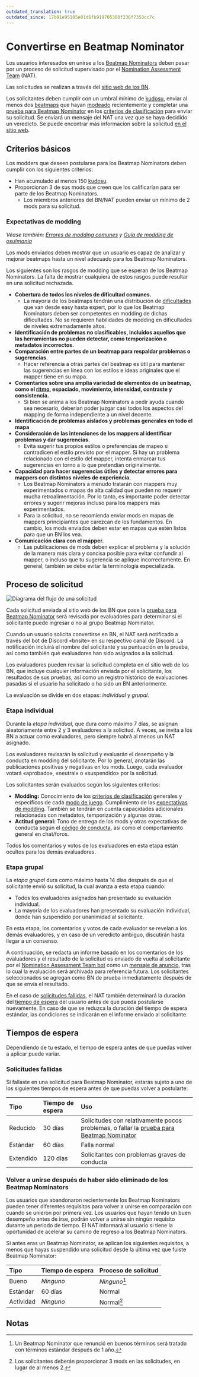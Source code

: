 ```yaml
---
outdated_translation: true
outdated_since: 17b91e95105e01d6fb919705380f236f7353cc7c
---
```


# Convertirse en Beatmap Nominator

Los usuarios interesados en unirse a los [Beatmap Nominators](/wiki/People/Beatmap_Nominators) deben pasar por un proceso de solicitud supervisado por el [Nomination Assessment Team](/wiki/People/Nomination_Assessment_Team) (NAT).

Las solicitudes se realizan a través del [sitio web de los BN](https://bn.mappersguild.com/bnapps).

Los solicitantes deben cumplir con un umbral mínimo de [kudosu](/wiki/Modding/Kudosu), enviar al menos dos [beatmaps](/wiki/Beatmap) que hayan [modeado](/wiki/Modding) recientemente y completar una [prueba para Beatmap Nominator](/wiki/People/Beatmap_Nominators/Beatmap_Nominator_Test) en los [criterios de clasificación](/wiki/Ranking_criteria) para enviar su solicitud. Se enviará un mensaje del NAT una vez que se haya decidido un veredicto. Se puede encontrar más información sobre la solicitud [en el sitio web](https://bn.mappersguild.com/bnapps).

## Criterios básicos

Los modders que deseen postularse para los Beatmap Nominators deben cumplir con los siguientes criterios:

- Han acumulado al menos 150 [kudosu](/wiki/Modding/Kudosu).
- Proporcionan 3 de sus mods que creen que los calificarían para ser parte de los Beatmap Nominators.
  - Los miembros anteriores del BN/NAT pueden enviar un mínimo de 2 mods para su solicitud.

### Expectativas de modding

*Véase también: [Errores de modding comunes](/wiki/Guides/Common_modding_mistakes) y [Guía de modding de osu!mania](/wiki/Guides/osu!mania_modding_guide)*

Los mods enviados deben mostrar que un usuario es capaz de analizar y mejorar beatmaps hasta un nivel adecuado para los Beatmap Nominators.

Los siguientes son los rasgos de modding que se esperan de los Beatmap Nominators. La falta de mostrar cualquiera de estos rasgos puede resultar en una solicitud rechazada.

- **Cobertura de todos los niveles de dificultad comunes.**
  - La mayoría de los beatmaps tendrán una distribución de [dificultades](/wiki/Beatmap/Difficulty) que van desde easy hasta expert, por lo que los Beatmap Nominators deben ser competentes en modding de dichas dificultades. No se requieren habilidades de modding en dificultades de niveles extremadamente altos.
- **Identificación de problemas no clasificables, incluidos aquellos que las herramientas no pueden detectar, como temporización o metadatos incorrectos.**
- **Comparación entre partes de un beatmap para respaldar problemas o sugerencias.**
  - Hacer referencia a otras partes del beatmap es útil para mantener las sugerencias en línea con los estilos e ideas originales que el mapper tiene en su mapa.
- **Comentarios sobre una amplia variedad de elementos de un beatmap, como el [ritmo](/wiki/Music_theory/Rhythm), espaciado, movimiento, intensidad, contraste y consistencia.**
  - Si bien se anima a los Beatmap Nominators a pedir ayuda cuando sea necesario, deberían poder juzgar casi todos los aspectos del mapping de forma independiente a un nivel decente.
- **Identificación de problemas aislados y problemas generales en todo el mapa**
- **Consideración de las intenciones de los mappers al identificar problemas y dar sugerencias.**
  - Evita sugerir tus propios estilos o preferencias de mapeo si contradicen el estilo previsto por el mapper. Si hay un problema relacionado con el estilo del mapper, intenta enmarcar tus sugerencias en torno a lo que pretendían originalmente.
- **Capacidad para hacer sugerencias útiles y detectar errores para mappers con distintos niveles de experiencia.**
  - Los Beatmap Nominators a menudo tratarán con mappers muy experimentados o mapas de alta calidad que pueden no requerir mucha retroalimentación. Por lo tanto, es importante poder detectar errores y sugerir mejoras incluso para los mappers más experimentados.
  - Para la solicitud, no se recomienda enviar mods en mapas de mappers principiantes que carezcan de los fundamentos. En cambio, los mods enviados deben estar en mapas que estén listos para que un BN los vea.
- **Comunicación clara con el mapper.**
  - Las publicaciones de mods deben explicar el problema y la solución de la manera más clara y concisa posible para evitar confundir al mapper, o incluso que tu sugerencia se aplique incorrectamente. En general, también se debe evitar la terminología especializada.

## Proceso de solicitud

![Diagrama del flujo de una solicitud](img/ApplicationFlowchart-ES.png "Diagrama del flujo que describe el proceso de una solicitud para Beatmap Nominator")

Cada solicitud enviada al sitio web de los BN que pase la [prueba para Beatmap Nominator](/wiki/People/Beatmap_Nominators/Beatmap_Nominator_Test) será revisada por evaluadores para determinar si el solicitante puede ingresar o no al grupo Beatmap Nominator.

Cuando un usuario solicita convertirse en BN, el NAT será notificado a través del bot de Discord «bnsite» en su respectivo canal de Discord. La notificación incluirá el nombre del solicitante y su puntuación en la prueba, así como también qué evaluadores han sido asignados a la solicitud.

Los evaluadores pueden revisar la solicitud completa en el sitio web de los BN, que incluye cualquier información enviada por el solicitante, los resultados de sus pruebas, así como un registro histórico de evaluaciones pasadas si el usuario ha solicitado o ha sido un BN anteriormente.

La evaluación se divide en dos etapas: *individual* y *grupal*.

### Etapa individual

Durante la *etapa individual*, que dura como máximo 7 días, se asignan aleatoriamente entre 2 y 3 evaluadores a la solicitud. A veces, se invita a los BN a actuar como evaluadores, pero siempre habrá al menos un NAT asignado.

Los evaluadores revisarán la solicitud y evaluarán el desempeño y la conducta en modding del solicitante. Por lo general, anotarán las publicaciones positivas y negativas en los mods. Luego, cada evaluador votará «aprobado», «neutral» o «suspendido» por la solicitud.

Los solicitantes serán evaluados según los siguientes criterios:

- **Modding:** Conocimiento de los [criterios de clasificación](/wiki/Ranking_criteria) generales y específicos de cada [modo de juego](/wiki/Game_mode). Cumplimiento de las [expectativas de modding](#expectativas-de-modding). También se tendrán en cuenta capacidades adicionales relacionadas con metadatos, temporización y algunas otras.
- **Actitud general:** Tono de entrega de los mods y otras expectativas de conducta según el [código de conducta](/wiki/Rules/Code_of_conduct_for_modding_and_mapping), así como el comportamiento general en chat/foros.

Todos los comentarios y votos de los evaluadores en esta etapa están ocultos para los demás evaluadores.

### Etapa grupal

La *etapa grupal* dura como máximo hasta 14 días después de que el solicitante envió su solicitud, la cual avanza a esta etapa cuando:

- Todos los evaluadores asignados han presentado su evaluación individual.
- La mayoría de los evaluadores han presentado su evaluación individual, donde han suspendido por unanimidad al solicitante.

En esta etapa, los comentarios y votos de cada evaluador se revelan a los demás evaluadores, y en caso de un veredicto ambiguo, discutirán hasta llegar a un consenso.

A continuación, se redacta un informe basado en los comentarios de los evaluadores y el resultado de la solicitud es enviado de vuelta al solicitante por el [Nomination Assessment Team bot](https://osu.ppy.sh/users/6616586) como un [mensaje de anuncio](/wiki/Announcement_messages), tras lo cual la evaluación será archivada para referencia futura. Los solicitantes seleccionados se agregan como BN de prueba inmediatamente después de que se envía el resultado.

En el caso de [solicitudes fallidas](/wiki/People/Beatmap_Nominators/Becoming_a_Beatmap_Nominator#solicitudes-fallidas), el NAT también determinará la duración del [tiempo de espera](#solicitudes-fallidas) del usuario antes de que pueda postularse nuevamente. En caso de que se reduzca la duración del tiempo de espera estándar, las condiciones se indicarán en el informe enviado al solicitante.

## Tiempos de espera

Dependiendo de tu estado, el tiempo de espera antes de que puedas volver a aplicar puede variar.

### Solicitudes fallidas

Si fallaste en una solicitud para Beatmap Nominator, estarás sujeto a uno de los siguientes tiempos de espera antes de que puedas volver a postularte:

| Tipo | Tiempo de espera | Uso |
| :-- | :-- | :-- |
| Reducido | 30 días | Solicitudes con relativamente pocos problemas, o fallar la [prueba para Beatmap Nominator](/wiki/People/Beatmap_Nominators/Beatmap_Nominator_Test) |
| Estándar | 60 días | Falla normal |
| Extendido | 120 días | Solicitantes con problemas graves de conducta |

### Volver a unirse después de haber sido eliminado de los Beatmap Nominators

Los usuarios que abandonaron recientemente los Beatmap Nominators pueden tener diferentes requisitos para volver a unirse en comparación con cuando se unieron por primera vez. Los usuarios que hayan tenido un buen desempeño antes de irse, podrán volver a unirse sin ningún requisito durante un periodo de tiempo. El NAT informará al usuario si tiene la oportunidad de acelerar su camino de regreso a los Beatmap Nominators.

Si antes eras un Beatmap Nominator, se aplican los siguientes requisitos, a menos que hayas suspendido una solicitud desde la última vez que fuiste Beatmap Nominator:

| Tipo | Tiempo de espera | Proceso de solicitud |
| :-- | :-- | :-- |
| Bueno | *Ninguno* | *Ninguno*[^good-terms] |
| Estándar | 60 días | Normal |
| Actividad | *Ninguno* | Normal[^activity-terms] |

## Notas

[^good-terms]: Un Beatmap Nominator que renunció en buenos términos será tratado con términos estándar después de 1 año.
[^activity-terms]: Los solicitantes deberán proporcionar 3 mods en las solicitudes, en lugar de al menos 2.
